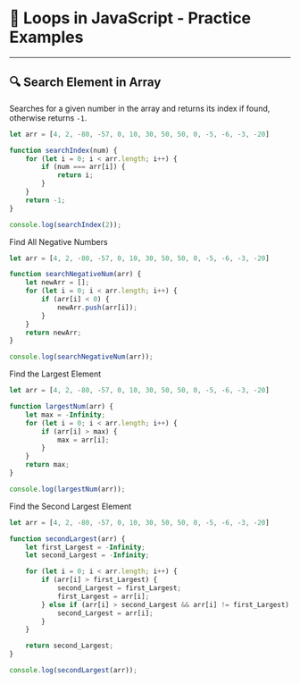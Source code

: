# 🔁 Loops in JavaScript - Practice Examples

---

## 🔍 Search Element in Array

Searches for a given number in the array and returns its index if found, otherwise returns `-1`.

```js
let arr = [4, 2, -80, -57, 0, 10, 30, 50, 50, 0, -5, -6, -3, -20]

function searchIndex(num) {
    for (let i = 0; i < arr.length; i++) {
        if (num === arr[i]) {
            return i;
        }
    }
    return -1;
}

console.log(searchIndex(2));
```

Find All Negative Numbers

```js
let arr = [4, 2, -80, -57, 0, 10, 30, 50, 50, 0, -5, -6, -3, -20]

function searchNegativeNum(arr) {
    let newArr = [];
    for (let i = 0; i < arr.length; i++) {
        if (arr[i] < 0) {
            newArr.push(arr[i]);
        }
    }
    return newArr;
}

console.log(searchNegativeNum(arr));
```

Find the Largest Element

```js
let arr = [4, 2, -80, -57, 0, 10, 30, 50, 50, 0, -5, -6, -3, -20]

function largestNum(arr) {
    let max = -Infinity;
    for (let i = 0; i < arr.length; i++) {
        if (arr[i] > max) {
            max = arr[i];
        }
    }
    return max;
}

console.log(largestNum(arr));
```

Find the Second Largest Element

```js
let arr = [4, 2, -80, -57, 0, 10, 30, 50, 50, 0, -5, -6, -3, -20]

function secondLargest(arr) {
    let first_Largest = -Infinity;
    let second_Largest = -Infinity;

    for (let i = 0; i < arr.length; i++) {
        if (arr[i] > first_Largest) {
            second_Largest = first_Largest;
            first_Largest = arr[i];
        } else if (arr[i] > second_Largest && arr[i] != first_Largest) {
            second_Largest = arr[i];
        }
    }

    return second_Largest;
}

console.log(secondLargest(arr));
```
